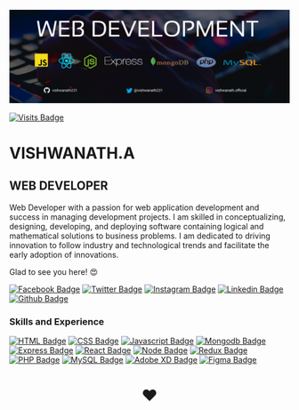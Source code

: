 ![I'm Web Developer](https://github.com/vishwanath231/vishwanath231/blob/Master/Github-Banners.jpg)



[![Visits Badge](https://badges.pufler.dev/visits/puf17640/git-badges)](https://badges.pufler.dev)










# VISHWANATH.A    

## WEB DEVELOPER

Web Developer with a passion for web application development and success in managing development projects. I am skilled in conceptualizing, designing, developing, and deploying software containing logical and mathematical solutions to business problems. I am dedicated to driving innovation to follow industry and technological trends and facilitate the early adoption of innovations.


Glad to see you here! 😍 

[![Facebook Badge](https://img.shields.io/badge/Facebook-1877F2?style=for-the-badge&logo=facebook&logoColor=white&link=https://www.facebook.com/vishwanath231)](https://www.facebook.com/vishwanath231)
[![Twitter Badge](https://img.shields.io/badge/twitter-1DA1F2?style=for-the-badge&logo=twitter&logoColor=white&link=https://twitter.com/vishwanath231?s=09)](https://twitter.com/vishwanath231)
[![Instagram Badge](https://img.shields.io/badge/Instagram-E4405F?style=for-the-badge&logo=instagram&logoColor=white)](https://instagram.com/vishwanathofficial.dev)
[![Linkedin Badge](https://img.shields.io/badge/LinkedIn-0077B5?style=for-the-badge&logo=linkedin&logoColor=white)](https://www.linkedin.com/in/vishwanath231/)
[![Github Badge](https://img.shields.io/badge/GitHub-100000?style=for-the-badge&logo=github&logoColor=white)](https://github.com/vishwanath231)

### Skills and Experience

  [![HTML Badge](https://img.shields.io/badge/HTML5-E34F26?style=for-the-badge&logo=html5&logoColor=white)](https://www.w3schools.com/html/)
  [![CSS Badge](https://img.shields.io/badge/CSS3-1572B6?style=for-the-badge&logo=css3&logoColor=white)](https://www.w3schools.com/css/)
  [![Javascript Badge](https://img.shields.io/badge/JAVASCRIPT%20-%23323330.svg?&style=for-the-badge&logo=javascript&logoColor=%23F7DF1E)](https://www.w3schools.com/js/)
  [![Mongodb Badge](https://img.shields.io/badge/MongoDB-4EA94B?style=for-the-badge&logo=mongodb&logoColor=white)](https://www.mongodb.com/)
  [![Express Badge](https://img.shields.io/badge/Express.js-000000?style=for-the-badge&logo=express&logoColor=white)](https://expressjs.com/)
  [![React Badge](https://img.shields.io/badge/React-20232A?style=for-the-badge&logo=react&logoColor=61DAFB)](https://reactjs.org/)
  [![Node Badge](https://img.shields.io/badge/Node.js-339933?style=for-the-badge&logo=nodedotjs&logoColor=white)](https://nodejs.org/en/)
  [![Redux Badge](https://img.shields.io/badge/Redux-593D88?style=for-the-badge&logo=redux&logoColor=white)](https://redux.js.org/)
  [![PHP Badge](https://img.shields.io/badge/PHP-777BB4?style=for-the-badge&logo=PHP&logoColor=white)](https://www.w3schools.com/php/)
  [![MySQL Badge](https://img.shields.io/badge/MySQL-00000F?style=for-the-badge&logo=mysql&logoColor=white)](https://www.w3schools.com/MySQL/default.asp)
  [![Adobe XD Badge](https://img.shields.io/badge/Adobe%20XD-470137?style=for-the-badge&logo=Adobe%20XD&logoColor=#FF61F6)](https://www.adobe.com/in/)
  [![Figma Badge](https://img.shields.io/badge/Figma-F24E1E?style=for-the-badge&logo=figma&logoColor=white)](https://www.figma.com/)

<h1 align="center">❤️</h1>
